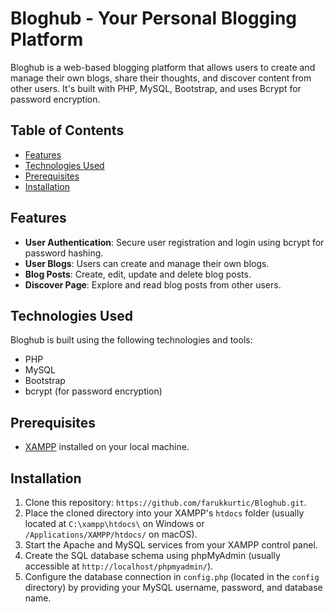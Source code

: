 # Bloghub - Your Personal Blogging Platform

Bloghub is a web-based blogging platform that allows users to create and manage their own blogs, share their thoughts, and discover content from other users. It's built with PHP, MySQL, Bootstrap, and uses Bcrypt for password encryption.

## Table of Contents

- [Features](#features)
- [Technologies Used](#technologies-used)
- [Prerequisites](#prerequisites)
- [Installation](#installation)


## Features

- **User Authentication**: Secure user registration and login using bcrypt for password hashing.
- **User Blogs**: Users can create and manage their own blogs.
- **Blog Posts**: Create, edit, update and delete blog posts.
- **Discover Page**: Explore and read blog posts from other users.

## Technologies Used

Bloghub is built using the following technologies and tools:

- PHP
- MySQL
- Bootstrap
- bcrypt (for password encryption)

## Prerequisites

- [XAMPP](https://www.apachefriends.org/index.html) installed on your local machine.

## Installation

1. Clone this repository: `https://github.com/farukkurtic/Bloghub.git`.
2. Place the cloned directory into your XAMPP's `htdocs` folder (usually located at `C:\xampp\htdocs\` on Windows or `/Applications/XAMPP/htdocs/` on macOS).
3. Start the Apache and MySQL services from your XAMPP control panel.
4. Create the SQL database schema using phpMyAdmin (usually accessible at `http://localhost/phpmyadmin/`).
5. Configure the database connection in `config.php` (located in the `config` directory) by providing your MySQL username, password, and database name.
